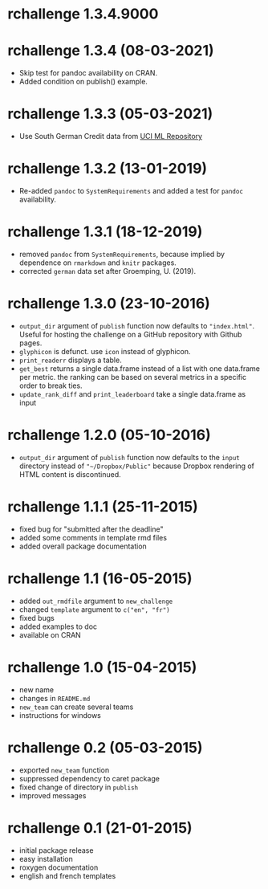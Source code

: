 # rchallenge 1.3.4.9000

# rchallenge 1.3.4 (08-03-2021)
- Skip test for pandoc availability on CRAN.
- Added condition on publish() example.

# rchallenge 1.3.3 (05-03-2021)
- Use South German Credit data from [UCI ML Repository](https://archive.ics.uci.edu/ml/datasets/South+German+Credit)

# rchallenge 1.3.2 (13-01-2019)
- Re-added `pandoc` to `SystemRequirements` and added a test for `pandoc` availability.

# rchallenge 1.3.1 (18-12-2019)
- removed `pandoc` from `SystemRequirements`, because implied by dependence on `rmarkdown` and `knitr` packages.
- corrected `german` data set after Groemping, U. (2019).

# rchallenge 1.3.0 (23-10-2016)
- `output_dir` argument of `publish` function now defaults to `"index.html"`. Useful for hosting the challenge on a GitHub repository with Github pages.
- `glyphicon` is defunct. use `icon` instead of glyphicon.
- `print_readerr` displays a table.
- `get_best` returns a single data.frame instead of a list with one data.frame per metric. the ranking can be based on several metrics in a specific order to break ties.
- `update_rank_diff` and `print_leaderboard` take a single data.frame as input

# rchallenge 1.2.0 (05-10-2016)
- `output_dir` argument of `publish` function now defaults to the `input` directory instead of `"~/Dropbox/Public"` because Dropbox rendering of HTML content is discontinued.

# rchallenge 1.1.1 (25-11-2015)
- fixed bug for "submitted after the deadline"
- added some comments in template rmd files
- added overall package documentation

# rchallenge 1.1 (16-05-2015)
- added `out_rmdfile` argument to `new_challenge`
- changed `template` argument to `c("en", "fr")`
- fixed bugs
- added examples to doc
- available on CRAN

# rchallenge 1.0 (15-04-2015)
- new name
- changes in `README.md`
- `new_team` can create several teams
- instructions for windows

# rchallenge 0.2 (05-03-2015)
- exported `new_team` function
- suppressed dependency to caret package
- fixed change of directory in `publish`
- improved messages

# rchallenge 0.1 (21-01-2015)
- initial package release
- easy installation
- roxygen documentation
- english and french templates
